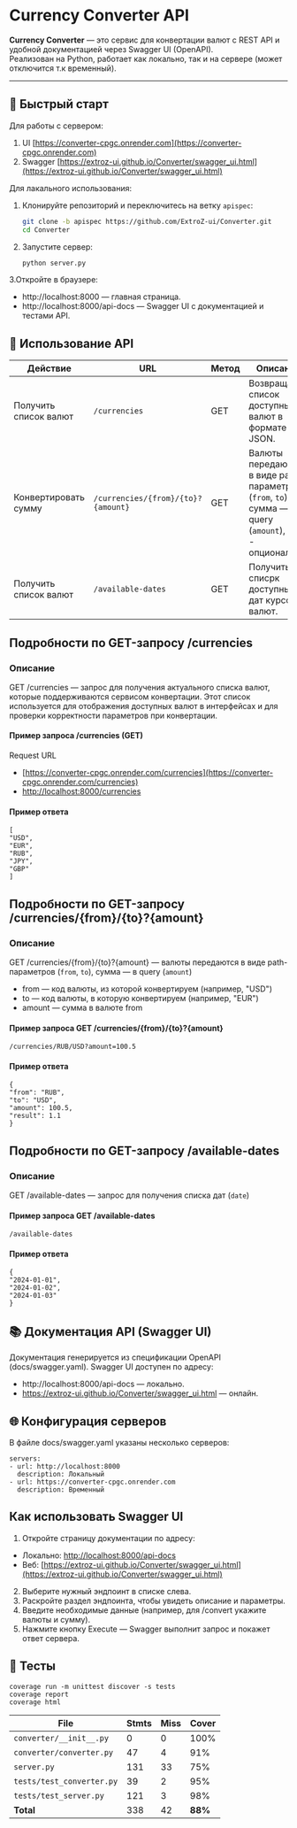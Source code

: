 # Currency Converter API

**Currency Converter** — это сервис для конвертации валют с REST API и удобной документацией через Swagger UI (OpenAPI).  
Реализован на Python, работает как локально, так и на сервере (может отключится т.к временный).

---

## 🚀 Быстрый старт
Для работы с сервером:
1. UI [https://converter-cpgc.onrender.com](https://converter-cpgc.onrender.com)
2. Swagger [https://extroz-ui.github.io/Converter/swagger_ui.html](https://extroz-ui.github.io/Converter/swagger_ui.html)
   
Для лакального использования:
1. Клонируйте репозиторий и переключитесь на ветку `apispec`:

   ```bash
   git clone -b apispec https://github.com/ExtroZ-ui/Converter.git
   cd Converter
   
2. Запустите сервер:
   
    ```bash
   python server.py

3.Откройте в браузере:

- http://localhost:8000 — главная страница.
- http://localhost:8000/api-docs — Swagger UI с документацией и тестами API.

## 📖 Использование API

| Действие              | URL                                | Метод | Описание                                                                                                   |
| --------------------- |------------------------------------| ----- |------------------------------------------------------------------------------------------------------------|
| Получить список валют | `/currencies`                      | GET   | Возвращает список доступных валют в формате JSON.                                                          |
| Конвертировать сумму  | `/currencies/{from}/{to}?{amount}` | GET  | Валюты передаются в виде path-параметров (`from`, `to`), сумма — в query (`amount`), `date` - опционально. |
| Получить список валют | `/available-dates`                 | GET   | Получить списрк доступных дат курсов валют.                                                                |

## Подробности по GET-запросу /currencies
### Описание
GET /currencies — запрос для получения актуального списка валют, которые поддерживаются сервисом конвертации. Этот список используется для отображения доступных валют в интерфейсах и для проверки корректности параметров при конвертации.

#### Пример запроса /currencies (GET)
Request URL
 - [https://converter-cpgc.onrender.com/currencies](https://converter-cpgc.onrender.com/currencies)  
 - [http://localhost:8000/currencies](http://localhost:8000/currencies)

#### Пример ответа

  ```
[
  "USD",
  "EUR",
  "RUB",
  "JPY",
  "GBP"
]
  ```

## Подробности по GET-запросу /currencies/{from}/{to}?{amount}
### Описание
GET /currencies/{from}/{to}?{amount} — валюты передаются в виде path-параметров (`from`, `to`), сумма — в query (`amount`)
- from — код валюты, из которой конвертируем (например, "USD")
- to — код валюты, в которую конвертируем (например, "EUR")
- amount — сумма в валюте from
  
#### Пример запроса GET /currencies/{from}/{to}?{amount}
  ```
/currencies/RUB/USD?amount=100.5
  ```
#### Пример ответа

  ```
{
"from": "RUB",
"to": "USD",
"amount": 100.5,
 "result": 1.1
}
  ```

## Подробности по GET-запросу /available-dates
### Описание
GET /available-dates — запрос для получения списка дат (`date`)
  
#### Пример запроса GET /available-dates
  ```
/available-dates
  ```
#### Пример ответа

  ```
{
  "2024-01-01",
  "2024-01-02",
  "2024-01-03"
}
  ```

## 📚 Документация API (Swagger UI)
Документация генерируется из спецификации OpenAPI (docs/swagger.yaml).
Swagger UI доступен по адресу:
  - http://localhost:8000/api-docs — локально.
  - https://extroz-ui.github.io/Converter/swagger_ui.html — онлайн.

## 🌐 Конфигурация серверов
В файле docs/swagger.yaml указаны несколько серверов:

  ```
servers:
  - url: http://localhost:8000
    description: Локальный
  - url: https://converter-cpgc.onrender.com
    description: Временный
  ```

## Как использовать Swagger UI
1. Откройте страницу документации по адресу:
 - Локально: [http://localhost:8000/api-docs](http://localhost:8000/api-docs)
 - Веб: [https://extroz-ui.github.io/Converter/swagger_ui.html](https://extroz-ui.github.io/Converter/swagger_ui.html)
2. Выберите нужный эндпоинт в списке слева.
3. Раскройте раздел эндпоинта, чтобы увидеть описание и параметры.
4. Введите необходимые данные (например, для /convert укажите валюты и сумму).
5. Нажмите кнопку Execute — Swagger выполнит запрос и покажет ответ сервера.


## 📖 Тесты
  ```
coverage run -m unittest discover -s tests
coverage report
coverage html
  ```


| File                     | Stmts | Miss | Cover |
|--------------------------|-------|------|--------|
| `converter/__init__.py`  | 0     | 0    | 100%   |
| `converter/converter.py` | 47    | 4    | 91%    |
| `server.py`              | 131   | 33   | 75%    |
| `tests/test_converter.py`| 39    | 2    | 95%    |
| `tests/test_server.py`   | 121   | 3    | 98%    |
| **Total**                | 338   | 42   | **88%** |

